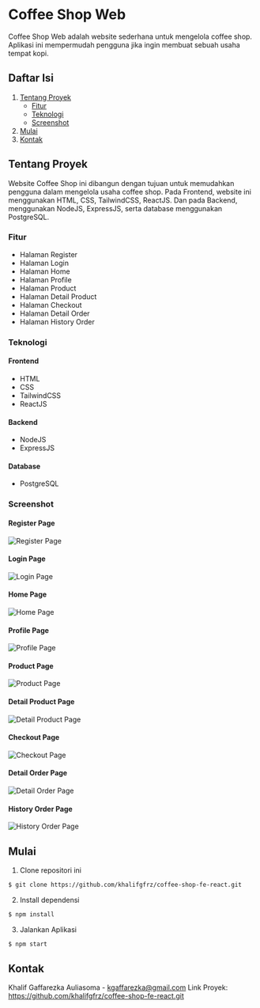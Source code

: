 # Coffee Shop Web

Coffee Shop Web adalah website sederhana untuk mengelola coffee shop. Aplikasi ini mempermudah pengguna jika ingin membuat sebuah usaha tempat kopi.

## Daftar Isi

1. [Tentang Proyek](#tentang-proyek)
   - [Fitur](#fitur)
   - [Teknologi](#teknologi)
   - [Screenshot](#screenshot)
2. [Mulai](#mulai)
3. [Kontak](#kontak)

## Tentang Proyek

Website Coffee Shop ini dibangun dengan tujuan untuk memudahkan pengguna dalam mengelola usaha coffee shop. Pada Frontend, website ini menggunakan HTML, CSS, TailwindCSS, ReactJS. Dan pada Backend, menggunakan NodeJS, ExpressJS, serta database menggunakan PostgreSQL.

### Fitur

- Halaman Register
- Halaman Login
- Halaman Home
- Halaman Profile
- Halaman Product
- Halaman Detail Product
- Halaman Checkout
- Halaman Detail Order
- Halaman History Order

### Teknologi

#### Frontend

- HTML
- CSS
- TailwindCSS
- ReactJS

#### Backend

- NodeJS
- ExpressJS

#### Database

- PostgreSQL

### Screenshot

#### Register Page

![Register Page](./src/assets/images/pages/register.webp)

#### Login Page

![Login Page](./src/assets/images/pages/login.webp)

#### Home Page

![Home Page](./src/assets/images/pages/home.webp)

#### Profile Page

![Profile Page](./src/assets/images/pages/profile.webp)

#### Product Page

![Product Page](./src/assets/images/pages/product.webp)

#### Detail Product Page

![Detail Product Page](./src/assets/images/pages/detail-product.webp)

#### Checkout Page

![Checkout Page](./src/assets/images/pages/checkout.webp)

#### Detail Order Page

![Detail Order Page](./src/assets/images/pages/detail-order.webp)

#### History Order Page

![History Order Page](./src/assets/images/pages/history-order.webp)

## Mulai

1. Clone repositori ini

```bash
$ git clone https://github.com/khalifgfrz/coffee-shop-fe-react.git
```

2. Install dependensi

```bash
$ npm install
```

3. Jalankan Aplikasi

```bash
$ npm start
```

## Kontak

Khalif Gaffarezka Auliasoma - kgaffarezka@gmail.com
Link Proyek: https://github.com/khalifgfrz/coffee-shop-fe-react.git
